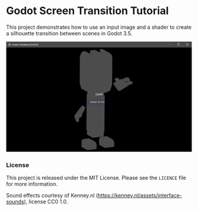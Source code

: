 # Godot Screen Transition Tutorial

This project demonstrates how to use an input image and a shader to create a silhouette transition between scenes in Godot 3.5.

![screenshot](screenshot.png)

### License
This project is released under the MIT License. Please see the `LICENCE` file for more information.

Sound effects courtesy of Kenney.nl (https://kenney.nl/assets/interface-sounds), license CC0 1.0.
